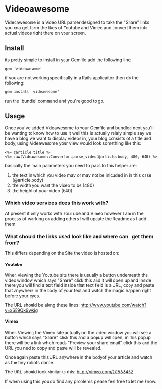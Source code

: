 # Videoawesome

Videoawesome is a Video URL parser designed to take the "Share" links you cna get form the likes of Youtube and Vimeo and convert them into actual videos right there on your screen.

## Install

its pretty simple to install in your Gemfile add the following line:

    gem 'videawesome'

if you are not working specifically in a Rails applicaiton then do the following:

    gem install 'videawesome'

run the 'bundle' command and you're good to go.

## Usage

Once you've added Videawesome to your Gemfile and bundled next you'll be wanting to know how to use it well this is actually relaly simple say we have a blog we want to display videos in, your blog consists of a title and body, using Videawesome your view would look something like this:
    
    <%= @article.title %>
    <%= raw(Videawesome::Convertor.parse_video(@article.body, 480, 640) %>

basically the main parameters you need to pass to this helper are:

 1. the text in which you video may or may not be inlcuded in in this case (@article.body)
 2. the width you want the video to be (480)
 3. the height of your video (640)
 

### Which video services does this work with?

At present it only works with YouTube and Vimeo however I am in the process of working on adding others I will update the Readme as I add them.

### What should the links used look like and where can I get them from?

This differs depending on the Site the video is hosted on:

#### Youtube
 When viewing the Youtube site there is usually a button underneath the video window which says "Share" click this and it will open up and inside there you will find a text field inside that text field is a URL, copy and paste that anywhere in the body of your text and watch the magic happen right before your eyes.

The URL should be along these lines: http://www.youtube.com/watch?v=xSE9Qk9wkig
#### Vimeo
When Viewing the Vimeo site actually on the video window you will see a button which says "Share" click this and a popup will open, in this popup there will be a link which reads "Preview your share email" click this and the URL you ned to copy and paste will be revealed.

Once again paste this URL anywhere in the bodyof your article and watch as the tiny robots dance.

The URL should look similar to this: http://vimeo.com/20833462

If when using this you do find any problems please feel free to let me know.

